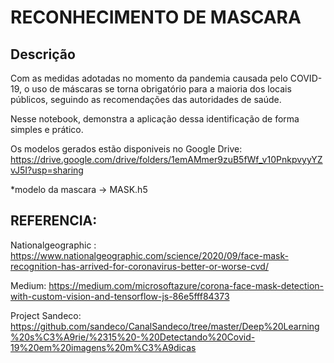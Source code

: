 # RECONHECIMENTO DE MASCARA

## Descrição
Com as medidas adotadas no momento da pandemia causada pelo COVID-19, o uso de máscaras se torna obrigatório para a maioria dos locais públicos, seguindo as recomendações das autoridades de saúde. 

Nesse notebook, demonstra a aplicação dessa identificação de forma simples e prático.

Os modelos gerados estão disponiveis no Google Drive:
https://drive.google.com/drive/folders/1emAMmer9zuB5fWf_v10PnkpvyyYZvJ5I?usp=sharing

*modelo da mascara -> MASK.h5


## REFERENCIA:
Nationalgeographic : https://www.nationalgeographic.com/science/2020/09/face-mask-recognition-has-arrived-for-coronavirus-better-or-worse-cvd/

Medium: https://medium.com/microsoftazure/corona-face-mask-detection-with-custom-vision-and-tensorflow-js-86e5fff84373

Project Sandeco: https://github.com/sandeco/CanalSandeco/tree/master/Deep%20Learning%20s%C3%A9rie/%2315%20-%20Detectando%20Covid-19%20em%20imagens%20m%C3%A9dicas


